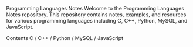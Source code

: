 Programming Languages Notes
Welcome to the Programming Languages Notes repository. This repository contains notes, examples, and resources for various programming languages including C, C++, Python, MySQL, and JavaScript.

Contents
C / C++ / Python / MySQL / JavaScript
